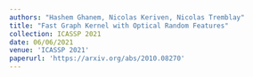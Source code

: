 ```yaml
---
authors: "Hashem Ghanem, Nicolas Keriven, Nicolas Tremblay"
title: "Fast Graph Kernel with Optical Random Features"
collection: ICASSP 2021
date: 06/06/2021
venue: 'ICASSP 2021'
paperurl: 'https://arxiv.org/abs/2010.08270'
---
```

